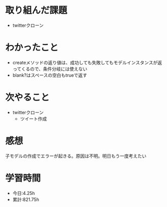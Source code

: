 # 取り組んだ課題
- twitterクローン
# わかったこと
- createメソッドの返り値は、成功しても失敗してもモデルインスタンスが返ってくるので、条件分岐には使えない
- blank?はスペースの空白もtrueで返す
# 次やること
- twitterクローン
  - ツイート作成
# 感想
子モデルの作成でエラーが起きる。原因は不明。明日もう一度考えたい
# 学習時間
- 今日:4.25h
- 累計:821.75h